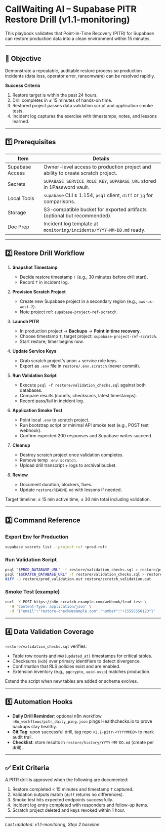 # CallWaiting AI – Supabase PITR Restore Drill (v1.1-monitoring)

This playbook validates that Point-in-Time Recovery (PITR) for Supabase can restore production data into a clean environment within 15 minutes.

---

## 🎯 Objective
Demonstrate a repeatable, auditable restore process so production incidents (data loss, operator error, ransomware) can be resolved rapidly.

**Success Criteria**
1. Restore target is within the past 24 hours.
2. Drill completes in ≤ 15 minutes of hands-on time.
3. Restored project passes data validation script and application smoke tests.
4. Incident log captures the exercise with timestamps, notes, and lessons learned.

---

## 1️⃣ Prerequisites

| Item | Details |
|------|---------|
| Supabase Access | Owner-level access to production project and ability to create scratch project. |
| Secrets | `SUPABASE_SERVICE_ROLE_KEY`, `SUPABASE_URL` stored in 1Password vault. |
| Local Tools | `supabase` CLI ≥ 1.154, `psql` client, `diff` or `jq` for comparisons. |
| Storage | S3-compatible bucket for exported artifacts (optional but recommended). |
| Doc Prep | Incident log template at `monitoring/incidents/YYYY-MM-DD.md` ready. |

---

## 2️⃣ Restore Drill Workflow

1. **Snapshot Timestamp**
   - Decide restore timestamp `T` (e.g., 30 minutes before drill start).
   - Record `T` in incident log.

2. **Provision Scratch Project**
   - Create new Supabase project in a secondary region (e.g., `aws-us-west-2`).
   - Note project ref: `supabase-project-ref-scratch`.

3. **Launch PITR**
   - In production project → **Backups** → **Point in time recovery**.
   - Choose timestamp `T`, target project: `supabase-project-ref-scratch`.
   - Start restore; timer begins now.

4. **Update Service Keys**
   - Grab scratch project's anon + service role keys.
   - Export as `.env` file in `restore/.env.scratch` (never commit).

5. **Run Validation Script**
   - Execute `psql -f restore/validation_checks.sql` against both databases.
   - Compare results (counts, checksums, latest timestamps).
   - Record pass/fail in incident log.

6. **Application Smoke Test**
   - Point local `.env` to scratch project.
   - Run bootstrap script or minimal API smoke test (e.g., POST test webhook).
   - Confirm expected 200 responses and Supabase writes succeed.

7. **Cleanup**
   - Destroy scratch project once validation completes.
   - Remove temp `.env.scratch`.
   - Upload drill transcript + logs to archival bucket.

8. **Review**
   - Document duration, blockers, fixes.
   - Update `restore/README.md` with lessons if needed.

Target timeline: ≤ 15 min active time, ≤ 30 min total including validation.

---

## 3️⃣ Command Reference

### Export Env for Production
```bash
supabase secrets list --project-ref <prod-ref>
```

### Run Validation Script
```bash
psql "$PROD_DATABASE_URL" -f restore/validation_checks.sql > restore/prod_validation.out
psql "$SCRATCH_DATABASE_URL" -f restore/validation_checks.sql > restore/scratch_validation.out
diff -u restore/prod_validation.out restore/scratch_validation.out
```

### Smoke Test (example)
```bash
curl -X POST https://n8n-scratch.example.com/webhook/lead-test \
  -H 'Content-Type: application/json' \
  -d '{"email":"restore-check@example.com","number":"+15555550123"}'
```

---

## 4️⃣ Data Validation Coverage

`restore/validation_checks.sql` verifies:

- Table row counts and `MAX(updated_at)` timestamps for critical tables.
- Checksums (`md5`) over primary identifiers to detect divergence.
- Confirmation that RLS policies exist and are enabled.
- Extension inventory (e.g., `pgcrypto`, `uuid-ossp`) matches production.

Extend the script when new tables are added or schema evolves.

---

## 5️⃣ Automation Hooks

- **Daily Drill Reminder**: optional n8n workflow `n8n_workflows/pitr_daily_ping.json` pings Healthchecks.io to prove backups stay healthy.
- **Git Tag**: upon successful drill, tag repo `v1.1-pitr-<YYYYMMDD>` to mark audit trail.
- **Checklist**: store results in `restore/history/YYYY-MM-DD.md` (create per drill).

---

## ✅ Exit Criteria

A PITR drill is approved when the following are documented:

1. Restore completed < 15 minutes and timestamp `T` captured.
2. Validation outputs match (`diff` returns no differences).
3. Smoke test hits expected endpoints successfully.
4. Incident log entry completed with responders and follow-up items.
5. Scratch project deleted and keys revoked within 1 hour.

---

*Last updated: v1.1-monitoring, Step 2 baseline*

